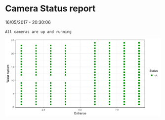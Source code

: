 Camera Status report
================
16/05/2017 - 20:30:06

    All cameras are up and running

![](camreport_files/figure-markdown_github/unnamed-chunk-2-1.png)
